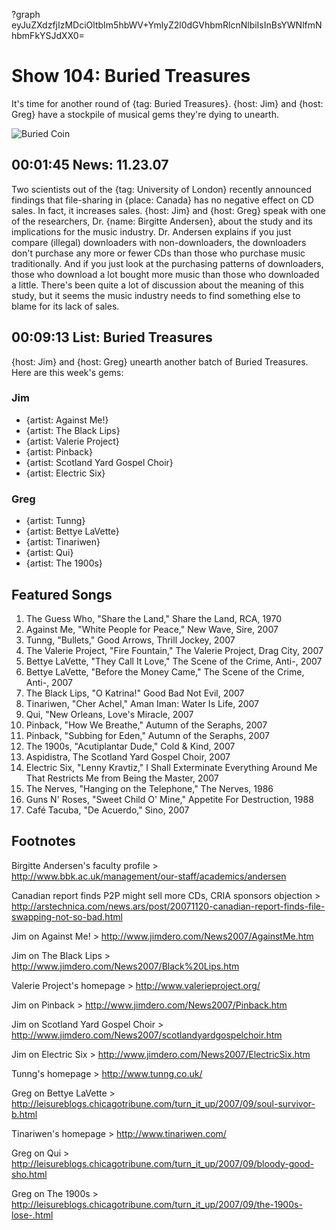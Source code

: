 ?graph eyJuZXdzfjIzMDciOltbIm5hbWV+YmlyZ2l0dGVhbmRlcnNlbiIsInBsYWNlfmNhbmFkYSJdXX0=

# Show 104: Buried Treasures
It's time for another round of {tag: Buried Treasures}. {host: Jim} and {host: Greg} have a stockpile of musical gems they're dying to unearth.

![Buried Coin](http://static.soundopinions.org/images/buriedtreasures/buriedcoin.jpg)

## 00:01:45 News: 11.23.07
Two scientists out of the {tag: University of London} recently announced findings that file-sharing in {place: Canada} has no negative effect on CD sales. In fact, it increases sales. {host: Jim} and {host: Greg} speak with one of the researchers, Dr. {name: Birgitte Andersen}, about the study and its implications for the music industry. Dr. Andersen explains if you just compare (illegal) downloaders with non-downloaders, the downloaders don't purchase any more or fewer CDs than those who purchase music traditionally. And if you just look at the purchasing patterns of downloaders, those who download a lot bought more music than those who downloaded a little. There's been quite a lot of discussion about the meaning of this study, but it seems the music industry needs to find something else to blame for its lack of sales.

## 00:09:13 List: Buried Treasures
{host: Jim} and {host: Greg} unearth another batch of Buried Treasures. Here are this week's gems:

### Jim
- {artist: Against Me!}
- {artist: The Black Lips} 
- {artist: Valerie Project}
- {artist: Pinback}
- {artist: Scotland Yard Gospel Choir}
- {artist: Electric Six}

### Greg
- {artist: Tunng}
- {artist: Bettye LaVette}
- {artist: Tinariwen}
- {artist: Qui}
- {artist: The 1900s}

## Featured Songs
1. The Guess Who, "Share the Land," Share the Land, RCA, 1970
2. Against Me, "White People for Peace," New Wave, Sire, 2007
3. Tunng, "Bullets," Good Arrows, Thrill Jockey, 2007
4. The Valerie Project, "Fire Fountain," The Valerie Project, Drag City, 2007
5. Bettye LaVette, "They Call It Love," The Scene of the Crime, Anti-, 2007
6. Bettye LaVette, "Before the Money Came," The Scene of the Crime, Anti-, 2007
7. The Black Lips, "O Katrina!" Good Bad Not Evil, 2007
8. Tinariwen, "Cher Achel," Aman Iman: Water Is Life, 2007
9. Qui, "New Orleans, Love's Miracle, 2007
10. Pinback, "How We Breathe," Autumn of the Seraphs, 2007
11. Pinback, "Subbing for Eden," Autumn of the Seraphs, 2007
12. The 1900s, "Acutiplantar Dude," Cold & Kind, 2007
13. Aspidistra, The Scotland Yard Gospel Choir, 2007
14. Electric Six, "Lenny Kravtiz," I Shall Exterminate Everything Around Me That Restricts Me from Being the Master, 2007
15. The Nerves, "Hanging on the Telephone," The Nerves, 1986
16. Guns N' Roses, "Sweet Child O' Mine," Appetite For Destruction, 1988
17. Café Tacuba, "De Acuerdo," Sino, 2007

## Footnotes
Birgitte Andersen's faculty profile > http://www.bbk.ac.uk/management/our-staff/academics/andersen

Canadian report finds P2P might sell more CDs, CRIA sponsors objection > http://arstechnica.com/news.ars/post/20071120-canadian-report-finds-file-swapping-not-so-bad.html

Jim on Against Me! > http://www.jimdero.com/News2007/AgainstMe.htm

Jim on The Black Lips > http://www.jimdero.com/News2007/Black%20Lips.htm

Valerie Project's homepage > http://www.valerieproject.org/

Jim on Pinback > http://www.jimdero.com/News2007/Pinback.htm

Jim on Scotland Yard Gospel Choir > http://www.jimdero.com/News2007/scotlandyardgospelchoir.htm

Jim on Electric Six > http://www.jimdero.com/News2007/ElectricSix.htm

Tunng's homepage > http://www.tunng.co.uk/

Greg on Bettye LaVette > http://leisureblogs.chicagotribune.com/turn_it_up/2007/09/soul-survivor-b.html

Tinariwen's homepage > http://www.tinariwen.com/

Greg on Qui > http://leisureblogs.chicagotribune.com/turn_it_up/2007/09/bloody-good-sho.html

Greg on The 1900s > http://leisureblogs.chicagotribune.com/turn_it_up/2007/09/the-1900s-lose-.html